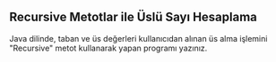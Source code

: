 ## Recursive Metotlar ile Üslü Sayı Hesaplama

Java dilinde, taban ve üs değerleri kullanıcıdan alınan üs alma işlemini "Recursive" metot kullanarak yapan programı yazınız.